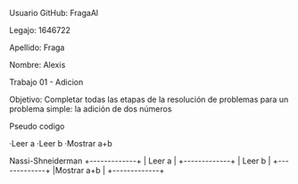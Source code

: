 
Usuario GitHub: FragaAl 

Legajo: 1646722

Apellido: Fraga

Nombre: Alexis

Trabajo 01 - Adicion

Objetivo: Completar todas las etapas de la resolución de problemas para un problema
simple: la adición de dos números


Pseudo codigo

·Leer a
·Leer b
·Mostrar a+b



Nassi-Shneiderman
+-------------+
| Leer a      |
+-------------+
| Leer b      |
+-------------+
|Mostrar a+b  |
+-------------+
